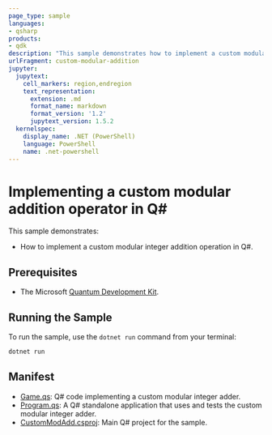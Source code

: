 ```yaml
---
page_type: sample
languages:
- qsharp
products:
- qdk
description: "This sample demonstrates how to implement a custom modular addition operation in Q#."
urlFragment: custom-modular-addition
jupyter:
  jupytext:
    cell_markers: region,endregion
    text_representation:
      extension: .md
      format_name: markdown
      format_version: '1.2'
      jupytext_version: 1.5.2
  kernelspec:
    display_name: .NET (PowerShell)
    language: PowerShell
    name: .net-powershell
---
```


# Implementing a custom modular addition operator in Q\#

This sample demonstrates:

- How to implement a custom modular integer addition operation in Q#.

## Prerequisites

- The Microsoft [Quantum Development Kit](https://docs.microsoft.com/azure/quantum/install-overview-qdk/).

## Running the Sample

To run the sample, use the `dotnet run` command from your terminal:

```powershell
dotnet run
```

## Manifest

- [Game.qs](./CustomModAdd.qs): Q# code implementing a custom modular integer adder.
- [Program.qs](./Program.qs): A Q# standalone application that uses and tests the custom modular integer adder.
- [CustomModAdd.csproj](./CustomModAdd.csproj): Main Q# project for the sample.
